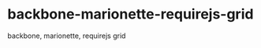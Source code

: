 backbone-marionette-requirejs-grid
==================================
backbone, marionette, requirejs grid
